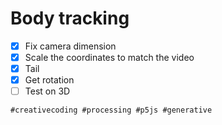 # Body tracking

- [x] Fix camera dimension
- [x] Scale the coordinates to match the video
- [x] Tail
- [x] Get rotation
- [ ] Test on 3D

`#creativecoding #processing #p5js #generative`